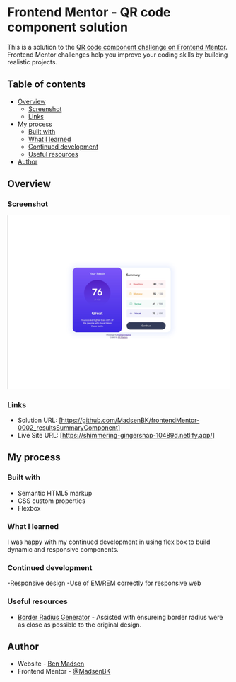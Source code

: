 # Frontend Mentor - QR code component solution

This is a solution to the [QR code component challenge on Frontend Mentor](https://www.frontendmentor.io/challenges/qr-code-component-iux_sIO_H). Frontend Mentor challenges help you improve your coding skills by building realistic projects.

## Table of contents

- [Overview](#overview)
  - [Screenshot](#screenshot)
  - [Links](#links)
- [My process](#my-process)
  - [Built with](#built-with)
  - [What I learned](#what-i-learned)
  - [Continued development](#continued-development)
  - [Useful resources](#useful-resources)
- [Author](#author)

## Overview

### Screenshot

![](screenShot.jpg)

### Links

- Solution URL: [https://github.com/MadsenBK/frontendMentor-0002_resultsSummaryComponent]
- Live Site URL: [https://shimmering-gingersnap-10489d.netlify.app/]
## My process

### Built with

- Semantic HTML5 markup
- CSS custom properties
- Flexbox

### What I learned

I was happy with my continued development in using flex box to build dynamic and responsive components.

### Continued development

-Responsive design
-Use of EM/REM correctly for responsive web

### Useful resources

- [Border Radius Generator](https://developer.mozilla.org/en-US/docs/Web/CSS/CSS_Backgrounds_and_Borders/Border-radius_generator) - Assisted with ensureing border radius were as close as possible to the original design.

## Author

- Website - [Ben Madsen](https://www.bkmadsen.com)
- Frontend Mentor - [@MadsenBK](https://www.frontendmentor.io/profile/MadsenBK)
